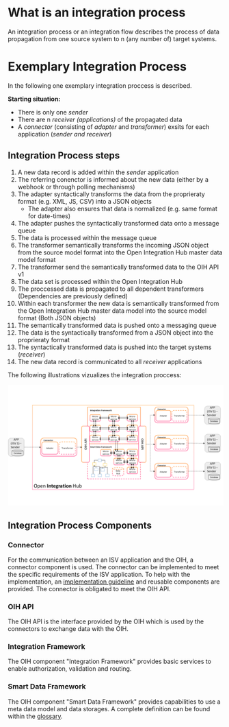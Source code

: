 # What is an integration process

An integration process or an integration flow describes the process of data propagation from one source system to n (any number of) target systems.

# Exemplary Integration Process

In the following one exemplary integration proccess is described.

**Starting situation:**

- There is only one _sender_
- There are n _receiver (applications)_ of the propagated data
- A _connector_ (consisting of _adapter_ and _transformer_) exsits for each application (_sender and receiver_)

## Integration Process steps

1. A new data record is added within the _sender_ application
2. The referring conenctor is informed about the new data (either by a webhook or through polling mechanisms)
3. The adapter syntactically transforms the data from the proprieraty format (e.g. XML, JS, CSV) into a JSON objects
    - The adapter also ensures that data is normalized (e.g. same format for date-times)
4. The adapter pushes the syntactically transformed data onto a message queue
5. The data is processed within the message queue
6. The transformer semantically transforms the incoming JSON object from the source model format into the Open Integration Hub master data model format
7. The transformer send the semantically transformed data to the OIH API v1
8. The data set is processed within the Open Integration Hub
9. The proccessed data is propagated to all dependent transformers (Dependencies are previously defined)
10. Within each transformer the new data is semantically transformed from the Open Integration Hub master data model into the source model format (Both JSON objects)
11. The semantically transformed data is pushed onto a messaging queue
12. The data is the syntactically transformed from a JSON object into the proprieraty format
13. The syntactically transformed data is pushed into the target systems (_receiver_)
14. The new data record is communicated to all _receiver_ applications

The following illustrations vizualizes the integration proccess:

![IntegrationProcess](Assets/OihIntegrationProcessUniDirectional.png)

## Integration Process Components
### Connector
For the communication between an ISV application and the OIH, a connector component is used.
The connector can be implemented to meet the specific requirements of the ISV application.
To help with the implementation, an [implementation guideline](https://github.com/openintegrationhub/Connectors) and reusable components are provided.
The connector is obligated to meet the OIH API.

### OIH API
The OIH API is the interface provided by the OIH which is used by the connectors to exchange data with the OIH.

### Integration Framework
The OIH component "Integration Framework" provides basic services to enable authorization, validation and routing.

### Smart Data Framework
The OIH component "Smart Data Framework" provides capabilities to use a meta data model and data storages. A complete definition can be found within the [glossary](https://github.com/openintegrationhub/Connectors/wiki/Glossary#smart-data-framework).

